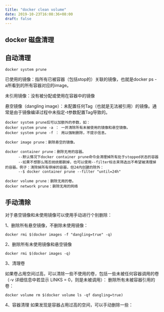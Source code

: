 ```yaml
---
title: "docker clean volume"
date: 2019-10-23T16:08:36+08:00
draft: false
---
```

## docker 磁盘清理

## 自动清理
    docker system prune

已使用的镜像：指所有已被容器（包括stop的）关联的镜像，也就是docker ps -a所看到的所有容器对应的image。

未引用镜像：没有被分配或使用在容器中的镜像

悬空镜像（dangling image）：未配置任何Tag（也就是无法被引用）的镜像。通常是由于镜像编译过程中未指定-t参数配置Tag导致的。

    docker system prune后可以加额外的参数，如：
    docker system prune -a ： 一并清除所有未被使用的镜像和悬空镜像。
    docker system prune -f ： 用以强制删除，不提示信息。

    docker image prune：删除悬空的镜像。

    docker container prune：删除无用的容器。
          --默认情况下docker container prune命令会清理掉所有处于stopped状态的容器
          --如果不想那么残忍统统都删掉，也可以使用--filter标志来筛选出不希望被清理掉的容器。例子：清除掉所有停掉的容器，但24内创建的除外：
          --$ docker container prune --filter "until=24h"  
    
    docker volume prune：删除无用的卷。
    docker network prune：删除无用的网络

## 手动清除
对于悬空镜像和未使用镜像可以使用手动进行个别删除：

1、删除所有悬空镜像，不删除未使用镜像：

    docker rmi $(docker images -f "dangling=true" -q)
    
2、删除所有未使用镜像和悬空镜像

    docker rmi $(docker images -q)
3、清理卷

如果卷占用空间过高，可以清除一些不使用的卷，包括一些未被任何容器调用的卷（-v 详细信息中若显示 LINKS = 0，则是未被调用）：
删除所有未被容器引用的卷：

    docker volume rm $(docker volume ls -qf dangling=true)
4、容器清理
如果发现是容器占用过高的空间，可以手动删除一些：


